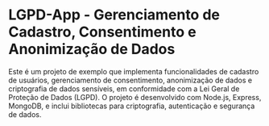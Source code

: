 # LGPD-App - Gerenciamento de Cadastro, Consentimento e Anonimização de Dados

Este é um projeto de exemplo que implementa funcionalidades de cadastro de usuários, gerenciamento de consentimento, anonimização de dados e criptografia de dados sensíveis, em conformidade com a Lei Geral de Proteção de Dados (LGPD). O projeto é desenvolvido com Node.js, Express, MongoDB, e inclui bibliotecas para criptografia, autenticação e segurança de dados.
